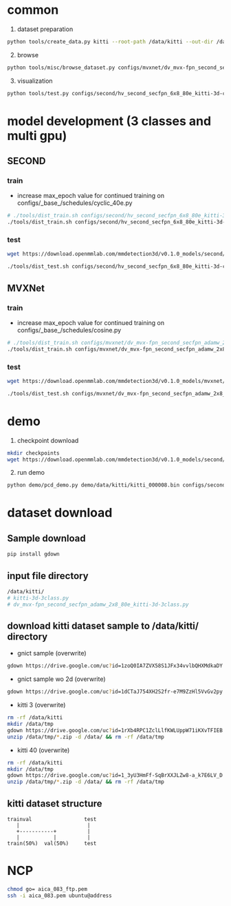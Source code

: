 # common

1. dataset preparation

```bash
python tools/create_data.py kitti --root-path /data/kitti --out-dir /data/kitti --extra-tag kitti
```

2. browse

```bash
python tools/misc/browse_dataset.py configs/mvxnet/dv_mvx-fpn_second_secfpn_adamw_2x8_80e_kitti-3d-3class.py --task multi_modality-det --output-dir /data/kitti/results/ --online
```

3. visualization

```bash
python tools/test.py configs/second/hv_second_secfpn_6x8_80e_kitti-3d-car.py checkpoints/hv_second_secfpn_6x8_80e_kitti-3d-car_20200620_230238-393f000c.pth --show --show-dir /data/kitti/show_dir/
```

# model development (3 classes and multi gpu)

## SECOND

### train

-   increase max_epoch value for continued training on configs/\_base\_/schedules/cyclic_40e.py

```bash
# ./tools/dist_train.sh configs/second/hv_second_secfpn_6x8_80e_kitti-3d-3class.py 2
./tools/dist_train.sh configs/second/hv_second_secfpn_6x8_80e_kitti-3d-3class.py 2 --resume-from work_dirs/hv_second_secfpn_6x8_80e_kitti-3d-3class/latest.pth
```

### test

```bash
wget https://download.openmmlab.com/mmdetection3d/v0.1.0_models/second/hv_second_secfpn_6x8_80e_kitti-3d-3class/hv_second_secfpn_6x8_80e_kitti-3d-3class_20200620_230238-9208083a.pth -P ./checkpoints/
```

```bash
./tools/dist_test.sh configs/second/hv_second_secfpn_6x8_80e_kitti-3d-car.py checkpoints/hv_second_secfpn_6x8_80e_kitti-3d-car_20200620_230238-393f000c.pth 2 --eval mAP
```

## MVXNet

### train

-   increase max_epoch value for continued training on configs/\_base\_/schedules/cosine.py

```bash
# ./tools/dist_train.sh configs/mvxnet/dv_mvx-fpn_second_secfpn_adamw_2x8_80e_kitti-3d-3class.py 2
./tools/dist_train.sh configs/mvxnet/dv_mvx-fpn_second_secfpn_adamw_2x8_80e_kitti-3d-3class.py 2 --resume-from work_dirs/dv_mvx-fpn_second_secfpn_adamw_2x8_80e_kitti-3d-3class/latest.pth
```

### test

```bash
wget https://download.openmmlab.com/mmdetection3d/v0.1.0_models/mvxnet/dv_mvx-fpn_second_secfpn_adamw_2x8_80e_kitti-3d-3class/dv_mvx-fpn_second_secfpn_adamw_2x8_80e_kitti-3d-3class_20200621_003904-10140f2d.pth -P ./checkpoints/
```

```bash
./tools/dist_test.sh configs/mvxnet/dv_mvx-fpn_second_secfpn_adamw_2x8_80e_kitti-3d-3class.py checkpoints/dv_mvx-fpn_second_secfpn_adamw_2x8_80e_kitti-3d-3class_20200621_003904-10140f2d.pth 2 --eval mAP
```

# demo

1. checkpoint download

```bash
mkdir checkpoints
wget https://download.openmmlab.com/mmdetection3d/v0.1.0_models/second/hv_second_secfpn_6x8_80e_kitti-3d-car/hv_second_secfpn_6x8_80e_kitti-3d-car_20200620_230238-393f000c.pth -P ./checkpoints/
```

2. run demo

```bash
python demo/pcd_demo.py demo/data/kitti/kitti_000008.bin configs/second/hv_second_secfpn_6x8_80e_kitti-3d-car.py checkpoints/hv_second_secfpn_6x8_80e_kitti-3d-car_20200620_230238-393f000c.pth --show
```

# dataset download

## Sample download

```bash
pip install gdown
```

## input file directory

```bash
/data/kitti/
# kitti-3d-3class.py
# dv_mvx-fpn_second_secfpn_adamw_2x8_80e_kitti-3d-3class.py
```

## download kitti dataset sample to **/data**/kitti/ directory

-   gnict sample (overwrite)

```bash
gdown https://drive.google.com/uc?id=1zoQ0IA7ZVX58S1JFx34vvlbQHXMdkaDY -O /data/original/input/kitti.zip
```

-   gnict sample wo 2d (overwrite)

```bash
gdown https://drive.google.com/uc?id=1dCTaJ754XH2S2fr-e7M9ZzHl5VvGv2py -O /data/original/input/kitti_wo_2d.zip
```

-   kitti 3 (overwrite)

```bash
rm -rf /data/kitti
mkdir /data/tmp
gdown https://drive.google.com/uc?id=1rXb4RPC1ZclLlfKWLUppW71iKXvTFIEB -O /data/tmp/kitti.zip
unzip /data/tmp/*.zip -d /data/ && rm -rf /data/tmp
```

-   kitti 40 (overwrite)

```bash
rm -rf /data/kitti
mkdir /data/tmp
gdown https://drive.google.com/uc?id=1_3yU3HmFf-SqBrXXJLZw8-a_k7E6LV_D -O /data/tmp/kitti.zip
unzip /data/tmp/*.zip -d /data/ && rm -rf /data/tmp
```

## kitti dataset structure

```
trainval                 test
   |                      |
   +-----------+          |
   |           |          |
train(50%)  val(50%)     test
```

# NCP

```bash
chmod go= aica_083_ftp.pem
ssh -i aica_083.pem ubuntu@address
```
